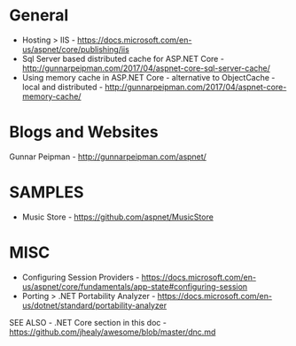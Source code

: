 # General
* Hosting > IIS - https://docs.microsoft.com/en-us/aspnet/core/publishing/iis
* Sql Server based distributed cache for ASP.NET Core - http://gunnarpeipman.com/2017/04/aspnet-core-sql-server-cache/
* Using memory cache in ASP.NET Core - alternative to ObjectCache - local and distributed - http://gunnarpeipman.com/2017/04/aspnet-core-memory-cache/

# Blogs and Websites
Gunnar Peipman - http://gunnarpeipman.com/aspnet/

# SAMPLES
* Music Store - https://github.com/aspnet/MusicStore

# MISC
* Configuring Session Providers - https://docs.microsoft.com/en-us/aspnet/core/fundamentals/app-state#configuring-session
* Porting > .NET Portability Analyzer - https://docs.microsoft.com/en-us/dotnet/standard/portability-analyzer

SEE ALSO - .NET Core section in this doc - https://github.com/jhealy/awesome/blob/master/dnc.md


